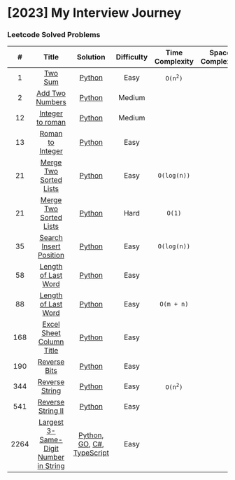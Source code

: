 # [2023] My Interview Journey

### Leetcode Solved Problems

| # | Title | Solution | Difficulty | Time Complexity | Space Complexity |
|:---:| :-----: | :--------: | :----------: | :----------: | :----------: |
|1| [Two Sum](./Leetcode/algorithms/easy/0001_two_sum) | [Python](./Leetcode/algorithms/easy/0001_two_sum/0001_two_sum.py) | Easy | <code>O(n<sup>2</sup>)</code> | |
|2| [Add Two Numbers](./Leetcode/algorithms/medium/0002_add_two_numbers) | [Python](./Leetcode/algorithms/medium/0002_add_two_numbers/0002_add_two_numbers.py) | Medium | | |
|12| [Integer to roman](./Leetcode/algorithms/medium/0012_integer_to_roman) | [Python](./Leetcode/algorithms/medium/0012_integer_to_roman/0012_integer_to_roman.py) | Medium | | |
|13| [Roman to Integer](./Leetcode/algorithms/easy/0013_roman_to_integer) | [Python](./Leetcode/algorithms/easy/0013_roman_to_integer/0013_roman_to_integer.py) | Easy |  | |
|21| [Merge Two Sorted Lists](./Leetcode/algorithms/easy/0021_merge_two_sorted_lists) | [Python](./Leetcode/algorithms/easy/0021_merge_two_sorted_lists/0021_merge_two_sorted_lists.py) | Easy | <code>O(log(n))</code> | |
|21| [Merge Two Sorted Lists](./Leetcode/algorithms/hard/0021_merge_two_sorted_lists) | [Python](./Leetcode/algorithms/hard/0021_merge_two_sorted_lists/0021_merge_two_sorted_lists.py) | Hard | <code>O(1)</code> | |
|35| [Search Insert Position](./Leetcode/algorithms/easy/0035_search_insert_position) | [Python](./Leetcode/algorithms/easy/0035_search_insert_position/0035_search_insert_position.py) | Easy | <code>O(log(n))</code> | |
|58| [Length of Last Word](./Leetcode/algorithms/easy/0058_length_of_last_word) | [Python](./Leetcode/algorithms/easy/0058_length_of_last_word/0058_length_of_last_word.py) | Easy |  | |
|88| [Length of Last Word](./Leetcode/algorithms/easy/0088_merge_sorted_array) | [Python](./Leetcode/algorithms/easy/0088_merge_sorted_array/0088_merge_sorted_array.py) | Easy | `O(m + n)` | |
|168| [Excel Sheet Column Title](./Leetcode/algorithms/easy/0168_excel_sheet_column_title) | [Python](./Leetcode/algorithms/easy/0168_excel_sheet_column_title/0168_excel_sheet_column_title.py) | Easy | | |
|190| [Reverse Bits](./Leetcode/algorithms/easy/0190_reverse_bits) | [Python](./Leetcode/algorithms/easy/0190_reverse_bits/0190_reverse_bits.py) | Easy | | |
|344| [Reverse String](./Leetcode/algorithms/easy/0344_reverse_string) | [Python](./Leetcode/algorithms/easy/0344_reverse_string/0344_reverse_string.py) | Easy | <code>O(n<sup>2</sup>)</code> | |
|541| [Reverse String II](./Leetcode/algorithms/easy/0541_reverse_string_ii) | [Python](./Leetcode/algorithms/easy/0541_reverse_string_ii/0541_reverse_string_ii.py) | Easy |  | |
|2264| [Largest 3-Same-Digit Number in String](./Leetcode/algorithms/easy/2264_largest_3_same_digit_number_in_string) | [Python](./Leetcode/algorithms/easy/2264_largest_3_same_digit_number_in_string/2264_largest_3_same_digit_number_in_string.py), [GO](./Leetcode/algorithms/easy/2264_largest_3_same_digit_number_in_string/2264_largest_3_same_digit_number_in_string.go), [C#](./Leetcode/algorithms/easy/2264_largest_3_same_digit_number_in_string/2264_largest_3_same_digit_number_in_string.cs), [TypeScript](./Leetcode/algorithms/easy/2264_largest_3_same_digit_number_in_string/2264_largest_3_same_digit_number_in_string.ts) | Easy |  | |

